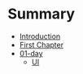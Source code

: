 # Summary

* [Introduction](README.md)
* [First Chapter](chapter1.md)
* [01-day](01-day.md)
    * [UI](ui.md)

